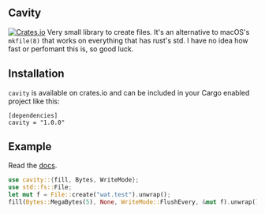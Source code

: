 ## Cavity

[![Crates.io](https://img.shields.io/crates/v/cavity.svg)](https://crates.io/crates/cavity)
Very small library to create files. It's an alternative to macOS's
`mkfile(8)` that works on everything that has rust's std.
I have no idea how fast or perfomant this is, so good luck.


## Installation

`cavity` is available on crates.io and can be included in your Cargo enabled project like this:

```
[dependencies]
cavity = "1.0.0"
```

## Example
Read the [docs](https://docs.rs/libnv).

```rust
use cavity::{fill, Bytes, WriteMode};
use std::fs::File;
let mut f = File::create("wat.test").unwrap();
fill(Bytes::MegaBytes(5), None, WriteMode::FlushEvery, &mut f).unwrap();
```
